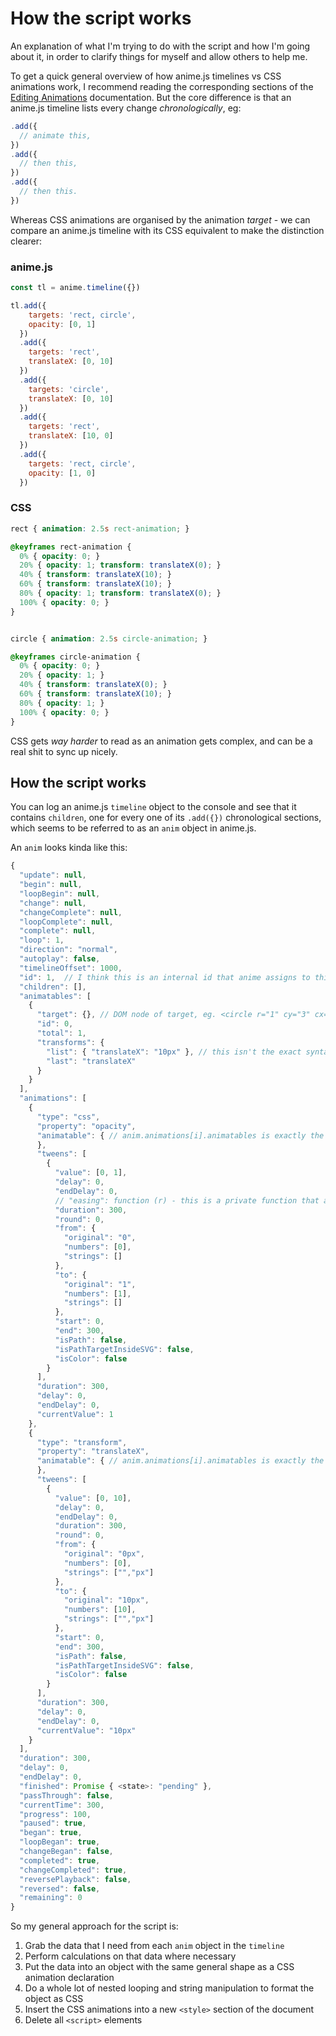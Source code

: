 # How the script works

An explanation of what I'm trying to do with the script and how I'm going about it, in order to clarify things for myself and allow others to help me.

To get a quick general overview of how anime.js timelines vs CSS animations work, I recommend reading the corresponding sections of the [Editing Animations](../documentation/Editing-Animations.md) documentation. But the core difference is that an anime.js timeline lists every change _chronologically_, eg:
```javascript
.add({
  // animate this,
})
.add({
  // then this,
})
.add({
  // then this.
})
```
Whereas CSS animations are organised by the animation _target_ - we can compare an anime.js timeline with its CSS equivalent to make the distinction clearer:

### anime.js
```javascript
const tl = anime.timeline({})

tl.add({
    targets: 'rect, circle',
    opacity: [0, 1]
  })
  .add({
    targets: 'rect',
    translateX: [0, 10]
  })
  .add({
    targets: 'circle',
    translateX: [0, 10]
  })
  .add({
    targets: 'rect',
    translateX: [10, 0]
  })
  .add({
    targets: 'rect, circle',
    opacity: [1, 0]
  })
```
### CSS

```css
rect { animation: 2.5s rect-animation; }

@keyframes rect-animation {
  0% { opacity: 0; }
  20% { opacity: 1; transform: translateX(0); }
  40% { transform: translateX(10); }
  60% { transform: translateX(10); }
  80% { opacity: 1; transform: translateX(0); }
  100% { opacity: 0; }
}


circle { animation: 2.5s circle-animation; }

@keyframes circle-animation {
  0% { opacity: 0; }
  20% { opacity: 1; }
  40% { transform: translateX(0); }
  60% { transform: translateX(10); }
  80% { opacity: 1; }
  100% { opacity: 0; }
}
```

CSS gets _way harder_ to read as an animation gets complex, and can be a real shit to sync up nicely.

## How the script works

You can log an anime.js `timeline` object to the console and see that it contains `children`, one for every one of its `.add({})` chronological sections, which seems to be referred to as an `anim` object in anime.js.

An `anim` looks kinda like this:

```javascript
{
  "update": null,
  "begin": null,
  "loopBegin": null,
  "change": null,
  "changeComplete": null,
  "loopComplete": null,
  "complete": null,
  "loop": 1,
  "direction": "normal",
  "autoplay": false,
  "timelineOffset": 1000,
  "id": 1,  // I think this is an internal id that anime assigns to this animation section
  "children": [],
  "animatables": [
    {
      "target": {}, // DOM node of target, eg. <circle r="1" cy="3" cx="3" style="opacity: 0; transform: translateX(10px);">
      "id": 0,
      "total": 1,
      "transforms": {
        "list": { "translateX": "10px" }, // this isn't the exact syntax in the browser console, there it says Map(1) size: 1 <entries> 0: translateX → "10px"
        "last": "translateX"
      }
    }
  ],
  "animations": [
    {
      "type": "css",
      "property": "opacity",
      "animatable": { // anim.animations[i].animatables is exactly the same as anim.animatables[i] from earlier ↑     
      },
      "tweens": [
        {
          "value": [0, 1],
          "delay": 0,
          "endDelay": 0,
          // "easing": function (r) - this is a private function that anime.js runs, so I'm using a lookup table of different easings' fingerprints to work out which one it is
          "duration": 300,
          "round": 0,
          "from": {
            "original": "0",
            "numbers": [0],
            "strings": []
          },
          "to": {
            "original": "1",
            "numbers": [1],
            "strings": []
          },
          "start": 0,
          "end": 300,
          "isPath": false,
          "isPathTargetInsideSVG": false,
          "isColor": false
        }
      ],
      "duration": 300,
      "delay": 0,
      "endDelay": 0,
      "currentValue": 1
    },
    {
      "type": "transform",
      "property": "translateX",
      "animatable": { // anim.animations[i].animatables is exactly the same as anim.animatables[i] from earlier ↑     
      },
      "tweens": [
        {
          "value": [0, 10],
          "delay": 0,
          "endDelay": 0,
          "duration": 300,
          "round": 0,
          "from": {
            "original": "0px",
            "numbers": [0],
            "strings": ["","px"]
          },
          "to": {
            "original": "10px",
            "numbers": [10],
            "strings": ["","px"]
          },
          "start": 0,
          "end": 300,
          "isPath": false,
          "isPathTargetInsideSVG": false,
          "isColor": false
        }
      ],
      "duration": 300,
      "delay": 0,
      "endDelay": 0,
      "currentValue": "10px"
    }
  ],
  "duration": 300,
  "delay": 0,
  "endDelay": 0,
  "finished": Promise { <state>: "pending" },
  "passThrough": false,
  "currentTime": 300,
  "progress": 100,
  "paused": true,
  "began": true,
  "loopBegan": true,
  "changeBegan": false,
  "completed": true,
  "changeCompleted": true,
  "reversePlayback": false,
  "reversed": false,
  "remaining": 0
}
```

So my general approach for the script is:
1. Grab the data that I need from each `anim` object in the `timeline`
2. Perform calculations on that data where necessary
3. Put the data into an object with the same general shape as a CSS animation declaration
4. Do a whole lot of nested looping and string manipulation to format the object as CSS
5. Insert the CSS animations into a new `<style>` section of the document
6. Delete all `<script>` elements
